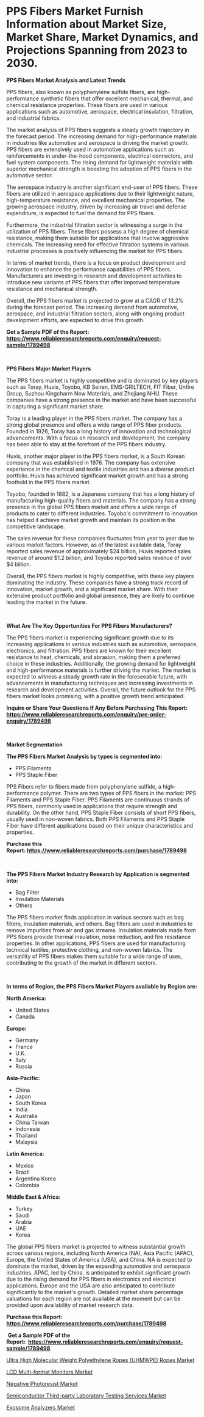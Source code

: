 <p><h1>PPS Fibers Market Furnish Information about Market Size, Market Share, Market Dynamics, and Projections Spanning from 2023 to 2030.</h1></p><p><strong>PPS Fibers Market Analysis and Latest Trends</strong></p>
<p><p>PPS fibers, also known as polyphenylene sulfide fibers, are high-performance synthetic fibers that offer excellent mechanical, thermal, and chemical resistance properties. These fibers are used in various applications such as automotive, aerospace, electrical insulation, filtration, and industrial fabrics.</p><p>The market analysis of PPS fibers suggests a steady growth trajectory in the forecast period. The increasing demand for high-performance materials in industries like automotive and aerospace is driving the market growth. PPS fibers are extensively used in automotive applications such as reinforcements in under-the-hood components, electrical connectors, and fuel system components. The rising demand for lightweight materials with superior mechanical strength is boosting the adoption of PPS fibers in the automotive sector.</p><p>The aerospace industry is another significant end-user of PPS fibers. These fibers are utilized in aerospace applications due to their lightweight nature, high-temperature resistance, and excellent mechanical properties. The growing aerospace industry, driven by increasing air travel and defense expenditure, is expected to fuel the demand for PPS fibers.</p><p>Furthermore, the industrial filtration sector is witnessing a surge in the utilization of PPS fibers. These fibers possess a high degree of chemical resistance, making them suitable for applications that involve aggressive chemicals. The increasing need for effective filtration systems in various industrial processes is positively influencing the market for PPS fibers.</p><p>In terms of market trends, there is a focus on product development and innovation to enhance the performance capabilities of PPS fibers. Manufacturers are investing in research and development activities to introduce new variants of PPS fibers that offer improved temperature resistance and mechanical strength.</p><p>Overall, the PPS fibers market is projected to grow at a CAGR of 13.2% during the forecast period. The increasing demand from automotive, aerospace, and industrial filtration sectors, along with ongoing product development efforts, are expected to drive this growth.</p></p>
<p><strong>Get a Sample PDF of the Report:&nbsp; <a href="https://www.reliableresearchreports.com/enquiry/request-sample/1789498">https://www.reliableresearchreports.com/enquiry/request-sample/1789498</a></strong></p>
<p>&nbsp;</p>
<p><strong>PPS Fibers Major Market Players</strong></p>
<p><p>The PPS fibers market is highly competitive and is dominated by key players such as Toray, Huvis, Toyobo, KB Seiren, EMS-GRILTECH, FIT Fiber, Unfire Group, Suzhou Kingcharm New Materials, and Zhejiang NHU. These companies have a strong presence in the market and have been successful in capturing a significant market share.</p><p>Toray is a leading player in the PPS fibers market. The company has a strong global presence and offers a wide range of PPS fiber products. Founded in 1926, Toray has a long history of innovation and technological advancements. With a focus on research and development, the company has been able to stay at the forefront of the PPS fibers industry.</p><p>Huvis, another major player in the PPS fibers market, is a South Korean company that was established in 1976. The company has extensive experience in the chemical and textile industries and has a diverse product portfolio. Huvis has achieved significant market growth and has a strong foothold in the PPS fibers market.</p><p>Toyobo, founded in 1882, is a Japanese company that has a long history of manufacturing high-quality fibers and materials. The company has a strong presence in the global PPS fibers market and offers a wide range of products to cater to different industries. Toyobo's commitment to innovation has helped it achieve market growth and maintain its position in the competitive landscape.</p><p>The sales revenue for these companies fluctuates from year to year due to various market factors. However, as of the latest available data, Toray reported sales revenue of approximately $24 billion, Huvis reported sales revenue of around $1.2 billion, and Toyobo reported sales revenue of over $4 billion.</p><p>Overall, the PPS fibers market is highly competitive, with these key players dominating the industry. These companies have a strong track record of innovation, market growth, and a significant market share. With their extensive product portfolio and global presence, they are likely to continue leading the market in the future.</p></p>
<p>&nbsp;</p>
<p><strong>What Are The Key Opportunities For PPS Fibers Manufacturers?</strong></p>
<p><p>The PPS fibers market is experiencing significant growth due to its increasing applications in various industries such as automotive, aerospace, electronics, and filtration. PPS fibers are known for their excellent resistance to heat, chemicals, and abrasion, making them a preferred choice in these industries. Additionally, the growing demand for lightweight and high-performance materials is further driving the market. The market is expected to witness a steady growth rate in the foreseeable future, with advancements in manufacturing techniques and increasing investments in research and development activities. Overall, the future outlook for the PPS fibers market looks promising, with a positive growth trend anticipated.</p></p>
<p><strong>Inquire or Share Your Questions If Any Before Purchasing This Report: <a href="https://www.reliableresearchreports.com/enquiry/pre-order-enquiry/1789498">https://www.reliableresearchreports.com/enquiry/pre-order-enquiry/1789498</a></strong></p>
<p>&nbsp;</p>
<p><strong>Market Segmentation</strong></p>
<p><strong>The PPS Fibers Market Analysis by types is segmented into:</strong></p>
<p><ul><li>PPS Filaments</li><li>PPS Staple Fiber</li></ul></p>
<p><p>PPS Fibers refer to fibers made from polyphenylene sulfide, a high-performance polymer. There are two types of PPS fibers in the market: PPS Filaments and PPS Staple Fiber. PPS Filaments are continuous strands of PPS fibers, commonly used in applications that require strength and durability. On the other hand, PPS Staple Fiber consists of short PPS fibers, usually used in non-woven fabrics. Both PPS Filaments and PPS Staple Fiber have different applications based on their unique characteristics and properties.</p></p>
<p><strong>Purchase this Report:&nbsp;<a href="https://www.reliableresearchreports.com/purchase/1789498">https://www.reliableresearchreports.com/purchase/1789498</a></strong></p>
<p>&nbsp;</p>
<p><strong>The PPS Fibers Market Industry Research by Application is segmented into:</strong></p>
<p><ul><li>Bag Filter</li><li>Insulation Materials</li><li>Others</li></ul></p>
<p><p>The PPS fibers market finds application in various sectors such as bag filters, insulation materials, and others. Bag filters are used in industries to remove impurities from air and gas streams. Insulation materials made from PPS fibers provide thermal insulation, noise reduction, and fire resistance properties. In other applications, PPS fibers are used for manufacturing technical textiles, protective clothing, and non-woven fabrics. The versatility of PPS fibers makes them suitable for a wide range of uses, contributing to the growth of the market in different sectors.</p></p>
<p>&nbsp;</p>
<p><strong>In terms of Region, the PPS Fibers Market Players available by Region are:</strong></p>
<p>
    <p> <strong> North America: </strong>
        <ul>
            <li>United States</li>
            <li>Canada</li>
        </ul>
        </p> 
    <p> <strong> Europe: </strong>
        <ul>
            <li>Germany</li>
            <li>France</li>
            <li>U.K.</li>
            <li>Italy</li>
            <li>Russia</li>
        </ul>
        </p> 
    <p> <strong> Asia-Pacific: </strong>
        <ul>
            <li>China</li>
            <li>Japan</li>
            <li>South Korea</li>
            <li>India</li>
            <li>Australia</li>
            <li>China Taiwan</li>
            <li>Indonesia</li>
            <li>Thailand</li>
            <li>Malaysia</li>
        </ul>
        </p> 
    <p> <strong> Latin America: </strong>
        <ul>
            <li>Mexico</li>
            <li>Brazil</li>
            <li>Argentina Korea</li>
            <li>Colombia</li>
        </ul>
        </p> 
    <p> <strong> Middle East & Africa: </strong>
        <ul>
            <li>Turkey</li>
            <li>Saudi</li>
            <li>Arabia</li>
            <li>UAE</li>
            <li>Korea</li>
        </ul>
    </p>
    </p>
<p><p>The global PPS fibers market is projected to witness substantial growth across various regions, including North America (NA), Asia Pacific (APAC), Europe, the United States of America (USA), and China. NA is expected to dominate the market, driven by the expanding automotive and aerospace industries. APAC, led by China, is anticipated to exhibit significant growth due to the rising demand for PPS fibers in electronics and electrical applications. Europe and the USA are also anticipated to contribute significantly to the market's growth. Detailed market share percentage valuations for each region are not available at the moment but can be provided upon availability of market research data.</p></p>
<p><strong>Purchase this Report: <a href="https://www.reliableresearchreports.com/purchase/1789498">https://www.reliableresearchreports.com/purchase/1789498</a></strong></p>
<p>&nbsp;<strong>Get a Sample PDF of the Report:&nbsp;&nbsp;<a href="https://www.reliableresearchreports.com/enquiry/request-sample/1789498">https://www.reliableresearchreports.com/enquiry/request-sample/1789498</a></strong></p>
<p><strong></strong></p>
<p><p><a href="https://medium.com/@dashawnmoen/ultra-high-molecular-weight-polyethylene-ropes-uhmwpe-ropes-market-analysis-and-sze-forecasted-e174f871a57a">Ultra High Molecular Weight Polyethylene Ropes (UHMWPE) Ropes Market</a></p><p><a href="https://www.linkedin.com/pulse/lcd-multi-format-monitors-market-size-growth-forecast-from/">LCD Multi-format Monitors Market</a></p><p><a href="https://medium.com/@luispacocha/negative-photoresist-market-exploring-market-share-market-trends-and-future-growth-2f05f791057a">Negative Photoresist Market</a></p><p><a href="https://github.com/sofayahoo2023/Market-Research-Report-List-1/blob/main/semiconductor-third-party-laboratory-testing-services-market.md">Semiconductor Third-party Laboratory Testing Services Market</a></p><p><a href="https://www.linkedin.com/pulse/exosome-analyzers-market-share-amp-new-trends-analysis/">Exosome Analyzers Market</a></p></p>